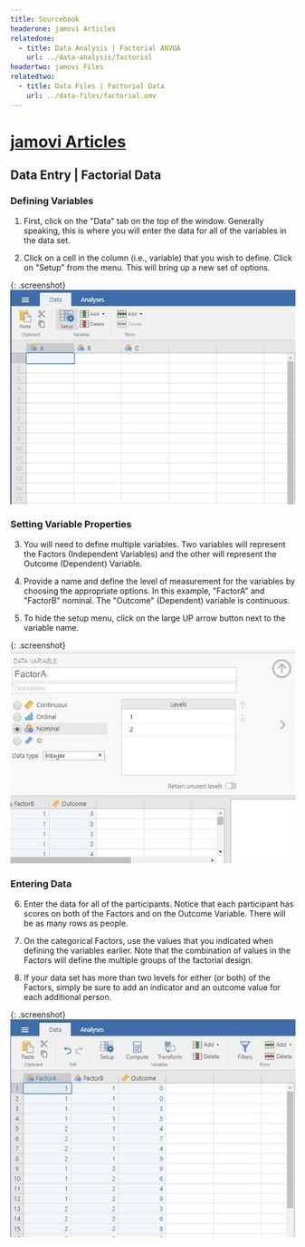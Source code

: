 ```yaml
---
title: Sourcebook
headerone: jamovi Articles
relatedone:
  - title: Data Analysis | Factorial ANVOA
    url: ../data-analysis/factorial
headertwo: jamovi Files
relatedtwo:
  - title: Data Files | Factorial Data
    url: ../data-files/factorial.omv
---
```


# [jamovi Articles](../index.md)

## Data Entry | Factorial Data 

### Defining Variables

1. First, click on the "Data" tab on the top of the window. Generally speaking, this is where you will enter the data for all of the variables in the data set. 

2. Click on a cell in the column (i.e., variable) that you wish to define. Click on "Setup" from the menu. This will bring up a new set of options. 

{: .screenshot}
![Screenshot for defining variables](factorial1.png)

### Setting Variable Properties

3. You will need to define multiple variables. Two variables will represent the Factors (Independent Variables) and the other will represent the Outcome (Dependent) Variable.

4. Provide a name and define the level of measurement for the variables by choosing the appropriate options. In this example, "FactorA" and "FactorB" nominal. The "Outcome" (Dependent) variable is continuous.

5. To hide the setup menu, click on the large UP arrow button next to the variable name.

{: .screenshot}
![Screenshot for labeling values](factorial2.png)

### Entering Data
 
6. Enter the data for all of the participants. Notice that each participant has scores on both of the Factors and on the Outcome Variable. There will be as many rows as people. 

7. On the categorical Factors, use the values that you indicated when defining the variables earlier. Note that the combination of values in the Factors will define the multiple groups of the factorial design.

8. If your data set has more than two levels for either (or both) of the Factors, simply be sure to add an indicator and an outcome value for each additional person.

{: .screenshot}
![Screenshot for entering data](factorial3.png)
